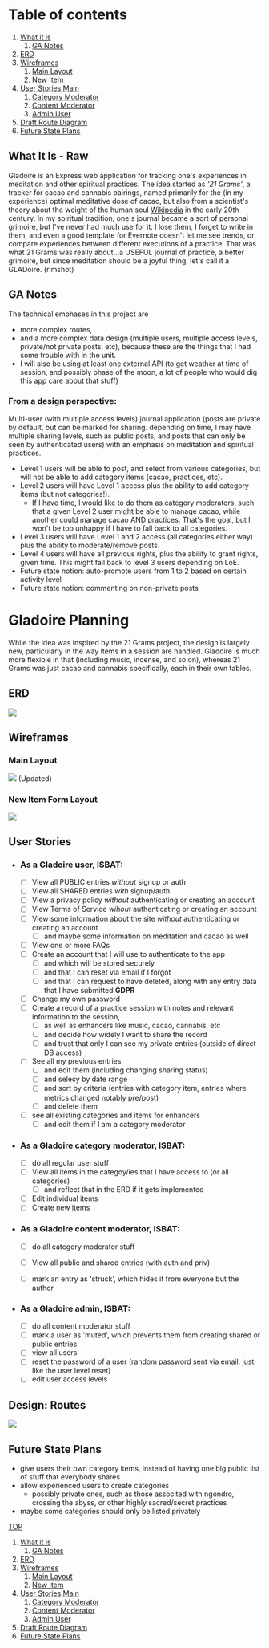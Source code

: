 <a name="top"></a>
# Table of contents
1. [What it is](#intro)
    1. [GA Notes](#ganotes)
2. [ERD](#erd)
3. [Wireframes](#wireframes)
    1. [Main Layout](#mainlayout)
    2. [New Item](#newitem)
4. [User Stories Main](#userstories)
    1. [Category Moderator](#catmod)
    2. [Content Moderator](#conmod)
    3. [Admin User](#admin)
5. [Draft Route Diagram](#routes)
6. [Future State Plans](#future)


## What It Is - Raw <a name="intro"></a>
Gladoire is an Express web application for tracking one's experiences in meditation and other spiritual practices.
The idea started as *'21 Grams'*, a tracker for cacao and cannabis pairings, named primarily for the (in my experience) optimal meditative dose of cacao, but also from a scientist's theory about the weight of the human soul [Wikipedia](https://en.wikipedia.org/wiki/21_grams_experiment) in the early 20th century.
In my spiritual tradition, one's journal became a sort of personal grimoire, but I've never had much use for it.  I lose them, I forget to write in them, and even a good template for Evernote doesn't let me see trends, or compare experiences between different executions of a practice.
That was what 21 Grams was really about...a USEFUL journal of practice, a better grimoire, but since meditation should be a joyful thing, let's call it a GLADoire. (rimshot)


## GA Notes <a name="ganotes"></a>
The technical emphases in this project are
- more complex routes, 
- and a more complex data design (multiple users, multiple access levels, private/not private posts, etc), because these are the things that I had some trouble with in the unit.
- I will also be using at least one external API (to get weather at time of session, and possibly phase of the moon, a lot of people who would dig this app care about that stuff)

### From a design perspective:
Multi-user (with multiple access levels) journal application (posts are private by default, but can be marked for sharing.  depending on time, I may have multiple sharing levels, such as public posts, and posts that can only be seen by authenticated users) with an emphasis on meditation and spiritual practices.

- Level 1 users will be able to post, and select from various categories, but will not be able to add category items (cacao, practices, etc).
- Level 2 users will have Level 1 access plus the ability to add category items (but not categories!).  
  - If I have time, I would like to do them as category moderators, such that a given Level 2 user might be able to manage cacao, while another could manage cacao AND practices.  That's the goal, but I won't be too unhappy if I have to fall back to all categories.
- Level 3 users will have Level 1 and 2 access (all categories either way) plus the ability to moderate/remove posts.
- Level 4 users will have all previous rights, plus the ability to grant rights, given time.  This might fall back to level 3 users depending on LoE.
- Future state notion: auto-promote users from 1 to 2 based on certain activity level
- Future state notion: commenting on non-private posts

# Gladoire Planning
While the idea was inspired by the 21 Grams project, the design is largely new, particularly in the way items in a session are handled.  Gladoire is much more flexible in that (including music, incense, and so on), whereas 21 Grams was just cacao and cannabis specifically, each in their own tables.
## ERD <a name="ERD"></a>
![](Gladoire-ERD002-Draft.png)

## Wireframes <a name="wireframes"></a>

### Main Layout <a name="mainlayout"></a>
![](Gladoire-mainlayout2.png) 
(Updated)

### New Item Form Layout <a name="newitem"></a>
![](Gladoire-newitem_layout.png)


## User Stories <a name="userstories"></a>
- ### As a Gladoire user, ISBAT:
  - [ ] View all PUBLIC entries *without* signup or auth
  - [ ] View all SHARED entries *with* signup/auth
  - [ ] View a privacy policy *without* authenticating or creating an account
  - [ ] View Terms of Service *wihout* authenticating or creating an account
  - [ ] View some information about the site *without* authenticating or creating an account
    - [ ] and maybe some information on meditation and cacao as well
  - [ ] View one or more FAQs
  - [ ] Create an account that I will use to authenticate to the app
    - [ ] and which will be stored securely
    - [ ] and that I can reset via email if I forgot
    - [ ] and that I can request to have deleted, along with any entry data that I have submitted **GDPR**
  - [ ] Change my own password
  - [ ] Create a record of a practice session with notes and relevant information to the session, 
    - [ ] as well as enhancers like music, cacao, cannabis, etc
    - [ ] and decide how widely I want to share the record
    - [ ] and trust that only I can see my private entries (outside of direct DB access)
  - [ ] See all my previous entries
    - [ ] and edit them (including changing sharing status)
    - [ ] and selecy by date range
    - [ ] and sort by criteria (entries with category item, entries where metrics changed notably pre/post)
    - [ ] and delete them
  - [ ] see all existing categories and items for enhancers
    - [ ] and edit them if I am a category moderator
  
- ### As a Gladoire category moderator, ISBAT: <a name="catmod"></a>
  - [ ] do all regular user stuff
  - [ ] View all items in the categoy/ies that I have access to (or all categories)
    - [ ] and reflect that in the ERD if it gets implemented
  - [ ] Edit individual items
  - [ ] Create new items
 
- ### As a Gladoire content moderator, ISBAT: <a name="conmod"></a>
  - [ ] do all category moderator stuff
  - [ ] View all public and shared entries (with auth and priv)
  - [ ] mark an entry as 'struck', which hides it from everyone but the author

  
- ### As a Gladoire admin, ISBAT: <a name="admin"></a>
  - [ ] do all content moderator stuff
  - [ ] mark a user as 'muted', which prevents them from creating shared or public entries
  - [ ] view all users
  - [ ] reset the password of a user (random password sent via email, just like the user level reset)
  - [ ] edit user access levels
  
 ## Design: Routes <a name="routes"></a>
 ![](Gladoire-Design-routes.png)
 
 ## Future State Plans <a name="future"></a>
 - give users their own category items, instead of having one big public list of stuff that everybody shares
 - allow experienced users to create categories
    - possibly private ones, such as those associted with ngondro, crossing the abyss, or other highly sacred/secret practices
 - maybe some categories should only be listed privately

[TOP](#top)
1. [What it is](#intro)
    1. [GA Notes](#ganotes)
2. [ERD](#erd)
3. [Wireframes](#wireframes)
    1. [Main Layout](#mainlayout)
    2. [New Item](#newitem)
4. [User Stories Main](#userstories)
    1. [Category Moderator](#catmod)
    2. [Content Moderator](#conmod)
    3. [Admin User](#admin)
5. [Draft Route Diagram](#routes)
6. [Future State Plans](#future)
